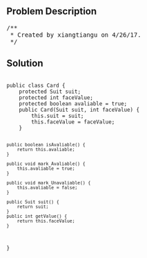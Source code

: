 <!--
<style>
  body { font-family: Arial, sans-serif; }
  .container { max-width: 100%; margin: 0 auto; padding: 10px; }
  .comment-block { max-width: 30%; background-color: #f9f9f9; padding: 10px; border-left: 5px solid #ccc; overflow-wrap: break-word; white-space: pre-wrap; }
  .code-block { background-color: #f4f4f4; padding: 10px; border: 1px solid #ddd; overflow-wrap: break-word; white-space: pre-wrap; }
</style>
-->

<div class='container'>
<h2>Problem Description</h2>
<div class='comment-block'>
<pre>
/**
 * Created by xiangtiangu on 4/26/17.
 */
</pre>
</div>

<h2>Solution</h2>
<div class='code-block'>
<pre><code class='language-java'>
public class Card {
    protected Suit suit;
    protected int faceValue;
    protected boolean avaliable = true;
    public Card(Suit suit, int faceValue) {
        this.suit = suit;
        this.faceValue = faceValue;
    }

    public boolean isAvaliable() {
        return this.avaliable;
    }

    public void mark_Avaliable() {
        this.avaliable = true;
    }

    public void mark_Unavaliable() {
        this.avaliable = false;
    }

    public Suit suit() {
        return suit;
    }
    public int getValue() {
        return this.faceValue;
    }
}</code></pre>
</div>
</div>
